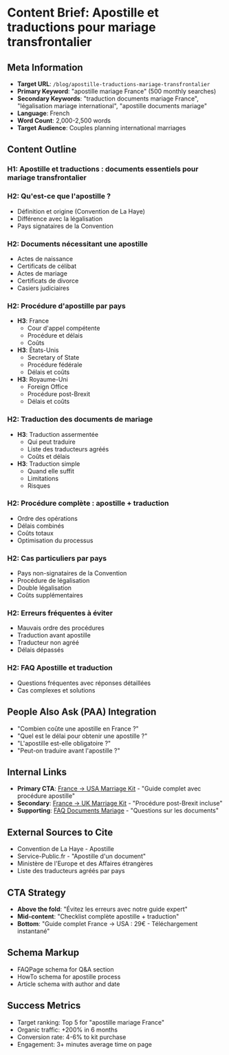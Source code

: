 # Content Brief: Apostille et traductions pour mariage transfrontalier

## Meta Information
- **Target URL**: `/blog/apostille-traductions-mariage-transfrontalier`
- **Primary Keyword**: "apostille mariage France" (500 monthly searches)
- **Secondary Keywords**: "traduction documents mariage France", "légalisation mariage international", "apostille documents mariage"
- **Language**: French
- **Word Count**: 2,000-2,500 words
- **Target Audience**: Couples planning international marriages

## Content Outline

### H1: Apostille et traductions : documents essentiels pour mariage transfrontalier
### H2: Qu'est-ce que l'apostille ?
- Définition et origine (Convention de La Haye)
- Différence avec la légalisation
- Pays signataires de la Convention

### H2: Documents nécessitant une apostille
- Actes de naissance
- Certificats de célibat
- Actes de mariage
- Certificats de divorce
- Casiers judiciaires

### H2: Procédure d'apostille par pays
- **H3**: France
  - Cour d'appel compétente
  - Procédure et délais
  - Coûts
- **H3**: États-Unis
  - Secretary of State
  - Procédure fédérale
  - Délais et coûts
- **H3**: Royaume-Uni
  - Foreign Office
  - Procédure post-Brexit
  - Délais et coûts

### H2: Traduction des documents de mariage
- **H3**: Traduction assermentée
  - Qui peut traduire
  - Liste des traducteurs agréés
  - Coûts et délais
- **H3**: Traduction simple
  - Quand elle suffit
  - Limitations
  - Risques

### H2: Procédure complète : apostille + traduction
- Ordre des opérations
- Délais combinés
- Coûts totaux
- Optimisation du processus

### H2: Cas particuliers par pays
- Pays non-signataires de la Convention
- Procédure de légalisation
- Double légalisation
- Coûts supplémentaires

### H2: Erreurs fréquentes à éviter
- Mauvais ordre des procédures
- Traduction avant apostille
- Traducteur non agréé
- Délais dépassés

### H2: FAQ Apostille et traduction
- Questions fréquentes avec réponses détaillées
- Cas complexes et solutions

## People Also Ask (PAA) Integration
- "Combien coûte une apostille en France ?"
- "Quel est le délai pour obtenir une apostille ?"
- "L'apostille est-elle obligatoire ?"
- "Peut-on traduire avant l'apostille ?"

## Internal Links
- **Primary CTA**: [France → USA Marriage Kit](/kits/fra-usa) - "Guide complet avec procédure apostille"
- **Secondary**: [France → UK Marriage Kit](/kits/fra-gbr) - "Procédure post-Brexit incluse"
- **Supporting**: [FAQ Documents Mariage](/faq) - "Questions sur les documents"

## External Sources to Cite
- Convention de La Haye - Apostille
- Service-Public.fr - "Apostille d'un document"
- Ministère de l'Europe et des Affaires étrangères
- Liste des traducteurs agréés par pays

## CTA Strategy
- **Above the fold**: "Évitez les erreurs avec notre guide expert"
- **Mid-content**: "Checklist complète apostille + traduction"
- **Bottom**: "Guide complet France → USA : 29€ - Téléchargement instantané"

## Schema Markup
- FAQPage schema for Q&A section
- HowTo schema for apostille process
- Article schema with author and date

## Success Metrics
- Target ranking: Top 5 for "apostille mariage France"
- Organic traffic: +200% in 6 months
- Conversion rate: 4-6% to kit purchase
- Engagement: 3+ minutes average time on page
